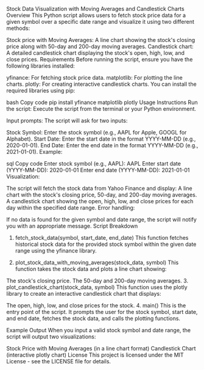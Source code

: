 Stock Data Visualization with Moving Averages and Candlestick Charts
Overview
This Python script allows users to fetch stock price data for a given symbol over a specific date range and visualize it using two different methods:

Stock price with Moving Averages: A line chart showing the stock's closing price along with 50-day and 200-day moving averages.
Candlestick chart: A detailed candlestick chart displaying the stock's open, high, low, and close prices.
Requirements
Before running the script, ensure you have the following libraries installed:

yfinance: For fetching stock price data.
matplotlib: For plotting the line charts.
plotly: For creating interactive candlestick charts.
You can install the required libraries using pip:

bash
Copy code
pip install yfinance matplotlib plotly
Usage Instructions
Run the script: Execute the script from the terminal or your Python environment.

Input prompts: The script will ask for two inputs:

Stock Symbol: Enter the stock symbol (e.g., AAPL for Apple, GOOGL for Alphabet).
Start Date: Enter the start date in the format YYYY-MM-DD (e.g., 2020-01-01).
End Date: Enter the end date in the format YYYY-MM-DD (e.g., 2021-01-01).
Example:

sql
Copy code
Enter stock symbol (e.g., AAPL): AAPL
Enter start date (YYYY-MM-DD): 2020-01-01
Enter end date (YYYY-MM-DD): 2021-01-01
Visualization:

The script will fetch the stock data from Yahoo Finance and display:
A line chart with the stock's closing price, 50-day, and 200-day moving averages.
A candlestick chart showing the open, high, low, and close prices for each day within the specified date range.
Error handling:

If no data is found for the given symbol and date range, the script will notify you with an appropriate message.
Script Breakdown
1. fetch_stock_data(symbol, start_date, end_date)
This function fetches historical stock data for the provided stock symbol within the given date range using the yfinance library.

2. plot_stock_data_with_moving_averages(stock_data, symbol)
This function takes the stock data and plots a line chart showing:

The stock's closing price.
The 50-day and 200-day moving averages.
3. plot_candlestick_chart(stock_data, symbol)
This function uses the plotly library to create an interactive candlestick chart that displays:

The open, high, low, and close prices for the stock.
4. main()
This is the entry point of the script. It prompts the user for the stock symbol, start date, and end date, fetches the stock data, and calls the plotting functions.

Example Output
When you input a valid stock symbol and date range, the script will output two visualizations:

Stock Price with Moving Averages (in a line chart format)
Candlestick Chart (interactive plotly chart)
License
This project is licensed under the MIT License - see the LICENSE file for details.
